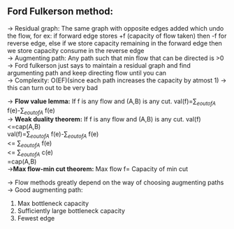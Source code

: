 
**Ford Fulkerson method:**
--

-> Residual graph: The same graph with opposite edges added which undo the flow, for ex: if forward edge stores +f (capacity of flow taken) then -f for reverse edge, else if we store capacity remaining in the forward edge then we store capacity consume in the reverse edge\
-> Augmenting path: Any path such that min flow that can be directed is >0\
-> Ford fulkerson just says to maintain a residual graph and find argumenting path and keep directing flow until you can \
-> Complexity: O(EF)(since each path increases the capacity by atmost 1) -> this can turn out to be very bad


-> **Flow value lemma:** If f is any flow and (A,B) is any cut. val(f)=$\sum_{e out of A}$ f(e)-$\sum_{e out of A}$ f(e)\
-> **Weak duality theorem:** If f is any flow and (A,B) is any cut. val(f) <=cap(A,B) \
val(f)=$\sum_{e out of A}$ f(e)-$\sum_{e out of A}$ f(e)\
      <= $\sum_{e out of A}$ f(e)\
      <= $\sum_{e out of A}$ c(e)\
      =cap(A,B)\
->**Max flow-min cut theorem:** Max flow f= Capacity of min cut 

-> Flow methods greatly depend on the way of choosing augmenting paths\
-> Good augmenting path:
1. Max bottleneck capacity
2. Sufficiently large bottleneck capacity
3. Fewest edge
